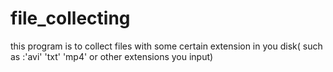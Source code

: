 # file_collecting
this program is to collect files  with some certain extension in you disk( such as :'avi' 'txt' 'mp4' or other extensions you input) 
